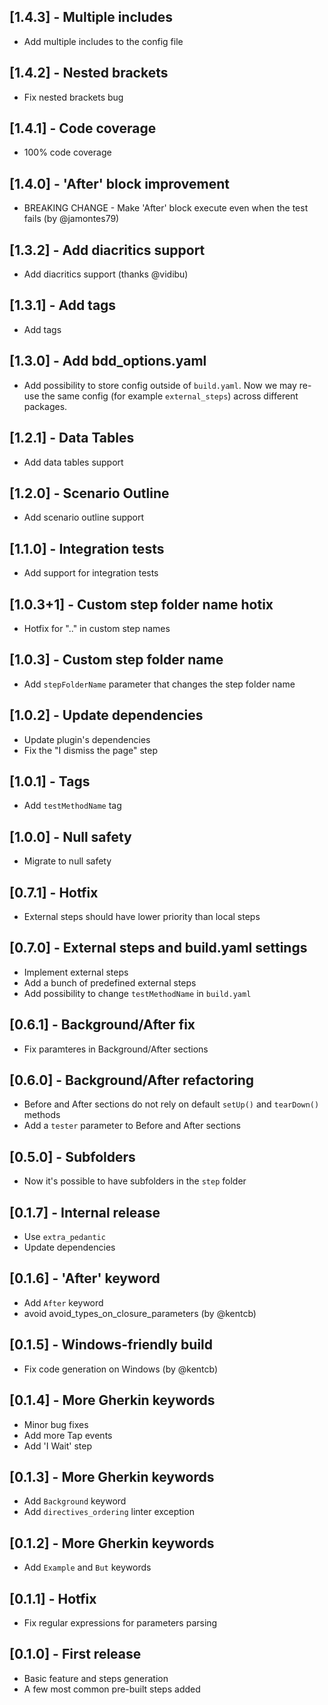 ## [1.4.3] - Multiple includes

* Add multiple includes to the config file

## [1.4.2] - Nested brackets

* Fix nested brackets bug

## [1.4.1] - Code coverage

* 100% code coverage

## [1.4.0] - 'After' block improvement

* BREAKING CHANGE - Make 'After' block execute even when the test fails (by @jamontes79)

## [1.3.2] - Add diacritics support

* Add diacritics support (thanks @vidibu)

## [1.3.1] - Add tags

* Add tags

## [1.3.0] - Add bdd_options.yaml

* Add possibility to store config outside of `build.yaml`. Now we may re-use the same config (for example `external_steps`) across different packages.

## [1.2.1] - Data Tables

* Add data tables support

## [1.2.0] - Scenario Outline

* Add scenario outline support

## [1.1.0] - Integration tests

* Add support for integration tests

## [1.0.3+1] - Custom step folder name hotix

* Hotfix for ".." in custom step names

## [1.0.3] - Custom step folder name

* Add `stepFolderName` parameter that changes the step folder name

## [1.0.2] - Update dependencies

* Update plugin's dependencies
* Fix the "I dismiss the page" step

## [1.0.1] - Tags

* Add `testMethodName` tag

## [1.0.0] - Null safety

* Migrate to null safety

## [0.7.1] - Hotfix

* External steps should have lower priority than local steps

## [0.7.0] - External steps and build.yaml settings

* Implement external steps
* Add a bunch of predefined external steps
* Add possibility to change `testMethodName` in `build.yaml`

## [0.6.1] - Background/After fix

* Fix paramteres in Background/After sections

## [0.6.0] - Background/After refactoring

* Before and After sections do not rely on default `setUp()` and `tearDown()` methods
* Add a `tester` parameter to Before and After sections

## [0.5.0] - Subfolders

* Now it's possible to have subfolders in the `step` folder

## [0.1.7] - Internal release

* Use `extra_pedantic` 
* Update dependencies

## [0.1.6] - 'After' keyword

* Add `After` keyword
* avoid avoid_types_on_closure_parameters (by @kentcb)

## [0.1.5] - Windows-friendly build

* Fix code generation on Windows (by @kentcb)

## [0.1.4] - More Gherkin keywords

* Minor bug fixes
* Add more Tap events
* Add 'I Wait' step

## [0.1.3] - More Gherkin keywords

* Add `Background` keyword
* Add `directives_ordering` linter exception

## [0.1.2] - More Gherkin keywords

* Add `Example` and `But` keywords

## [0.1.1] - Hotfix

* Fix regular expressions for parameters parsing

## [0.1.0] - First release

* Basic feature and steps generation
* A few most common pre-built steps added
